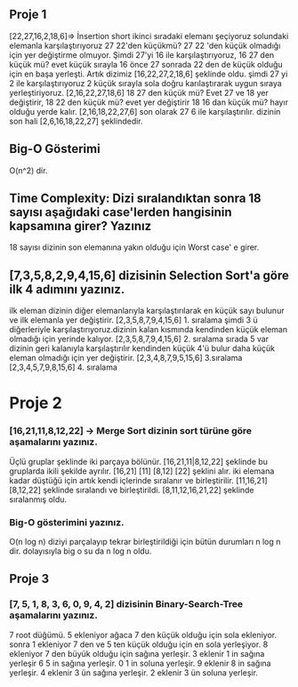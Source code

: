 ## Proje 1
[22,27,16,2,18,6]=> İnsertion short
ikinci sıradaki elemanı şeçiyoruz solundaki elemanla karşılaştırıyoruz 27 22'den küçükmü? 
27 22 'den küçük olmadığı için yer değiştirme olmuyor. Şimdi 27'yi 16 ile karşılaştırıyoruz, 16 27 den küçük mü?
evet küçük sırayla 16 önce 27 sonrada 22 den de küçük olduğu için en başa yerleşti. Artık dizimiz [16,22,27,2,18,6] şeklinde oldu. 
şimdi 27 yi 2 ile karşılaştırıyoruz 2 küçük sırayla sola doğru karılaştırarak uygun sıraya yerleştiriyoruz.
 [2,16,22,27,18,6] 18 27 den küçük mü? Evet 27 ve 18 yer değiştirir, 18 22 den küçük mü? evet yer değiştirir 18 16 dan küçük mü? hayır olduğu yerde kalır.
[2,16,18,22,27,6] son olarak 27 6 ile karşılaştırılır. dizinin son hali [2,6,16,18,22,27] şeklindedir.

## Big-O Gösterimi
O(n^2) dir.
## Time Complexity: Dizi sıralandıktan sonra 18 sayısı aşağıdaki case'lerden hangisinin kapsamına girer? Yazınız
18 sayısı dizinin son elemanına yakın olduğu için Worst case' e girer.
## [7,3,5,8,2,9,4,15,6] dizisinin Selection Sort'a göre ilk 4 adımını yazınız.
ilk eleman dizinin diğer elemanlarıyla karşılaştırılarak en küçük sayı bulunur ve ilk elemanla yer değiştirir.
[2,3,5,8,7,9,4,15,6] 1. sıralama
şimdi 3 ü diğerleriyle karşılaştırıyoruz.dizinin kalan kısmında kendinden küçük eleman olmadığı için yerinde kalıyor.
[2,3,5,8,7,9,4,15,6] 2. sıralama
sırada 5 var dizinin geri kalanıyla karşılaştırılır kendinden küçük 4'ü bulur daha küçük eleman olmadığı için yer değiştirir.
[2,3,4,8,7,9,5,15,6] 3.sıralama
[2,3,4,5,7,9,8,15,6] 4. sıralama



# Proje 2
### [16,21,11,8,12,22] -> Merge Sort dizinin sort türüne göre aşamalarını yazınız.
Üçlü gruplar şeklinde iki parçaya bölünür.
[16,21,11|8,12,22] şeklinde
bu gruplarda ikili şekilde ayrılır.
[16,21] [11] [8,12] [22] şeklini alır.
iki elemana kadar düştüğü için artık kendi içlerinde sıralanır ve birleştirilir.
[11,16,21] [8,12,22] şeklinde sıralandı ve birleştirildi.
[8,11,12,16,21,22] şeklinde sıralanmış oldu.
### Big-O gösterimini yazınız.
O(n log n) diziyi parçalayıp tekrar birleştirildiği için bütün durumları n log n dir. dolayısıyla big o su da n log n oldu.


## Proje 3
### [7, 5, 1, 8, 3, 6, 0, 9, 4, 2] dizisinin Binary-Search-Tree aşamalarını yazınız.
 7 root düğümü. 5 ekleniyor ağaca 7 den küçük olduğu için sola ekleniyor.
 sonra 1 ekleniyor 7 den ve 5 ten küçük olduğu için en sola yerleşiyor.
 8 ekleniyor 7 den büyük olduğu için sağına yerleşir. 3 eklenir 1 in sağına yerleşir 6 5 in sağına yerleşir.
 0 1 in soluna yerleşir. 9 eklenir 8 in sağına yerleşir. 4 eklenir 3 ün sağına yerleşir.
 2 eklenir 3 ün soluna yerleşir.
